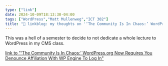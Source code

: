 ```yaml
---
type: ["link"]
date: 2024-10-09T18:13:30-04:00
tags: ["WordPress","Matt Mullenweg","ICT 302"]
title: "🔗 linkblog: my thoughts on '‘The Community Is In Chaos:’ WordPress.org Now Requires You Denounce Affiliation With WP Engine To Log In'"
---
```

This was a hell of a semester to decide to not dedicate a whole lecture to WordPress in my CMS class.

[link to "‘The Community Is In Chaos:’ WordPress.org Now Requires You Denounce Affiliation With WP Engine To Log In"](https://www.404media.co/wordpress-checkbox-login-wp-engine/)
